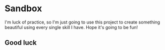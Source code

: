 # Sandbox

I'm luck of practice, so I'm just going to use this project to create something beautiful using every single skill I have. Hope it's going to be fun!


## Good luck
